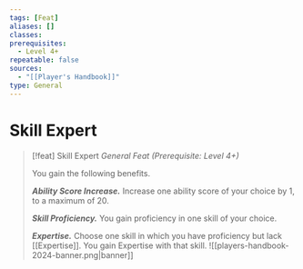 ```yaml
---
tags: [Feat]
aliases: []
classes: 
prerequisites:
  - Level 4+
repeatable: false
sources:
  - "[[Player's Handbook]]"
type: General
---
```

# Skill Expert
>[!feat] Skill Expert
>_General Feat (Prerequisite: Level 4+)_
>
>You gain the following benefits.
>
>**_Ability Score Increase._** Increase one ability score of your choice by 1, to a maximum of 20.
>
>**_Skill Proficiency._** You gain proficiency in one skill of your choice.
>
>**_Expertise._** Choose one skill in which you have proficiency but lack [[Expertise]]. You gain Expertise with that skill.
![[players-handbook-2024-banner.png|banner]]